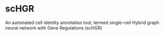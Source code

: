 # scHGR
An automated cell identity annotation tool, termed single-cell Hybrid graph neural network with Gene Regulations (scHGR)
